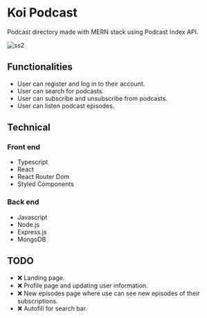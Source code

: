 # Koi Podcast

Podcast directory made with MERN stack using Podcast Index API.

![ss2](https://user-images.githubusercontent.com/68343982/164351712-edc9b3ec-5308-4859-91f4-0c680b2cc843.jpg)

## Functionalities

- User can register and log in to their account.
- User can search for podcasts.
- User can subscribe and unsubscribe from podcasts.
- User can listen podcast episodes.

## Technical

### Front end

- Typescript
- React
- React Router Dom
- Styled Components

### Back end

- Javascript
- Node.js
- Express.js
- MongoDB

## TODO

- ❌ Landing page.
- ❌ Profile page and updating user information.
- ❌ New episodes page where use can see new episodes of their subscriptions. 
- ❌ Autofill for search bar.
